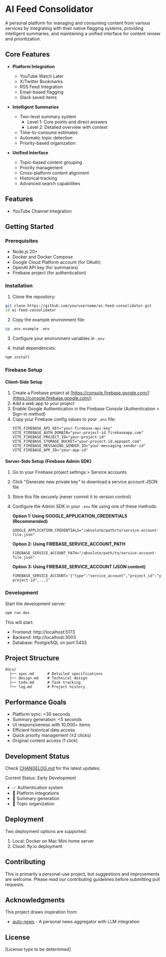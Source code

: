 # AI Feed Consolidator

A personal platform for managing and consuming content from various services by integrating with their native flagging systems, providing intelligent summaries, and maintaining a unified interface for content review and prioritization.

## Core Features

- **Platform Integration**
  - YouTube Watch Later
  - X/Twitter Bookmarks
  - RSS Feed Integration
  - Email-based flagging
  - Slack saved items

- **Intelligent Summaries**
  - Two-level summary system
    - Level 1: Core points and direct answers
    - Level 2: Detailed overview with context
  - Time-to-consume estimates
  - Automatic topic detection
  - Priority-based organization

- **Unified Interface**
  - Topic-based content grouping
  - Priority management
  - Cross-platform content alignment
  - Historical tracking
  - Advanced search capabilities

## Features
- YouTube Channel Integration

## Getting Started

### Prerequisites
- Node.js 20+
- Docker and Docker Compose
- Google Cloud Platform account (for OAuth)
- OpenAI API key (for summaries)
- Firebase project (for authentication)

### Installation
1. Clone the repository:
```bash
git clone https://github.com/yourusername/ai-feed-consolidator.git
cd ai-feed-consolidator
```

2. Copy the example environment file:
```bash
cp .env.example .env
```

3. Configure your environment variables in `.env`

4. Install dependencies:
```bash
npm install
```

### Firebase Setup

#### Client-Side Setup
1. Create a Firebase project at [https://console.firebase.google.com/](https://console.firebase.google.com/)
2. Add a web app to your project
3. Enable Google Authentication in the Firebase Console (Authentication > Sign-in method)
4. Copy your Firebase config values to your `.env` file:
   ```
   VITE_FIREBASE_API_KEY="your-firebase-api-key"
   VITE_FIREBASE_AUTH_DOMAIN="your-project-id.firebaseapp.com"
   VITE_FIREBASE_PROJECT_ID="your-project-id"
   VITE_FIREBASE_STORAGE_BUCKET="your-project-id.appspot.com"
   VITE_FIREBASE_MESSAGING_SENDER_ID="your-messaging-sender-id"
   VITE_FIREBASE_APP_ID="your-app-id"
   ```

#### Server-Side Setup (Firebase Admin SDK)
1. Go to your Firebase project settings > Service accounts
2. Click "Generate new private key" to download a service account JSON file
3. Store this file securely (never commit it to version control)
4. Configure the Admin SDK in your `.env` file using one of these methods:

   **Option 1: Using GOOGLE_APPLICATION_CREDENTIALS (Recommended)**
   ```
   GOOGLE_APPLICATION_CREDENTIALS="/absolute/path/to/service-account-file.json"
   ```

   **Option 2: Using FIREBASE_SERVICE_ACCOUNT_PATH**
   ```
   FIREBASE_SERVICE_ACCOUNT_PATH="/absolute/path/to/service-account-file.json"
   ```

   **Option 3: Using FIREBASE_SERVICE_ACCOUNT (JSON content)**
   ```
   FIREBASE_SERVICE_ACCOUNT='{"type":"service_account","project_id":"your-project-id",...}'
   ```

### Development
Start the development server:
```bash
npm run dev
```

This will start:
- Frontend: http://localhost:5173
- Backend: http://localhost:3003
- Database: PostgreSQL on port 5433

## Project Structure
```
docs/
  ├── spec.md      # Detailed specifications
  ├── design.md    # Technical design
  ├── todo.md      # Task tracking
  └── log.md       # Project history
```

## Performance Goals
- Platform sync: <30 seconds
- Summary generation: <5 seconds
- UI responsiveness with 10,000+ items
- Efficient historical data access
- Quick priority management (≤2 clicks)
- Original content access (1 click)

## Development Status
Check [CHANGELOG.md](./CHANGELOG.md) for the latest updates.

Current Status: Early Development
- ✅ Authentication system
- 🚧 Platform integrations
- 🚧 Summary generation
- 🚧 Topic organization

## Deployment
Two deployment options are supported:
1. Local: Docker on Mac Mini home server
2. Cloud: fly.io deployment

## Contributing
This is primarily a personal-use project, but suggestions and improvements are welcome. Please read our contributing guidelines before submitting pull requests.

## Acknowledgments
This project draws inspiration from:
- [auto-news](https://github.com/finaldie/auto-news) - A personal news aggregator with LLM integration

## License
[License type to be determined]
